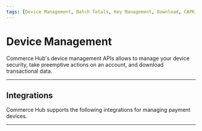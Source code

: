 ```yaml
---
tags: [Device Management, Batch Totals, Key Management, Download, CAPK, API Reference, Device, Terminal, Point of Sale]
---
```


# Device Management

Commerce Hub's device management APIs allows to manage your device security, take preemptive actions on an account, and download transactional data.

---

## Integrations

Commerce Hub supports the following integrations for managing payment devices.

<!-- type: row -->

<!-- type: card
title: CAPK Data
description: Manage the authentication of EMV payment cards, ensuring their validation during transaction.
link: ?path=docs/Resources/API-Documents/Device-Management/CAPK.md
-->

<!-- type: card
title: Batch Download
description: Retrieve end-of-day batch totals for transaction processed through Commerce Hub.
link: 
-->

<!-- type: card
title: Key Management
description: To achieve PCI DSS compliance by implementing a crypto system that manages the secure creation, exchange, distribution, storage and use of cryptographic keys. 
link: 
-->

<!-- type: card
title: POS Decision Tables
description: Commerce Hub's Decision Tables adds the ability for devices to take preemptive actions on accounts being presented for transactions. 
link: ?path=docs/Resources/API-Documents/Device-Management/Decision-Table.md
-->

<!-- type: row-end -->

---
